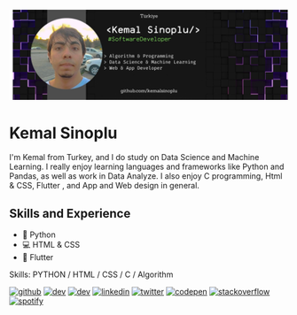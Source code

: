 ![Junior Data Scientist](https://github.com/kemalsinoplu/kemalsinoplu/blob/main/github.png?raw=true)

# Kemal Sinoplu
I'm Kemal from Turkey, and I do study on Data Science and Machine Learning. I really enjoy learning languages and frameworks like Python and Pandas, as well as work in Data Analyze. I also enjoy C programming, Html & CSS, Flutter , and App and Web design in general.

## Skills and Experience
* 🐍 Python
* 💻 HTML & CSS
*  📱  Flutter

Skills: PYTHON / HTML / CSS / C / Algorithm

[<img src='https://cdn.jsdelivr.net/npm/simple-icons@3.0.1/icons/github.svg' alt='github' height='40'>](https://github.com/kemalsinoplu)  [<img src='https://cdn.jsdelivr.net/npm/simple-icons@3.0.1/icons/dev-dot-to.svg' alt='dev' height='40'>](https://dev.to/kemalsinoplu)  [<img src='https://cdn.jsdelivr.net/npm/simple-icons@3.0.1/icons/hashnode.svg' alt='dev' height='40'>](https://microdata.hashnode.dev/)  [<img src='https://cdn.jsdelivr.net/npm/simple-icons@3.0.1/icons/linkedin.svg' alt='linkedin' height='40'>](https://www.linkedin.com/in/kemalsinoplu/)  [<img src='https://cdn.jsdelivr.net/npm/simple-icons@3.0.1/icons/twitter.svg' alt='twitter' height='40'>](https://twitter.com/iamsvalley)  [<img src='https://cdn.jsdelivr.net/npm/simple-icons@3.0.1/icons/codepen.svg' alt='codepen' height='40'>](https://codepen.io/@Kemal-Paa-Sinoplu)  [<img src='https://cdn.jsdelivr.net/npm/simple-icons@3.0.1/icons/stackoverflow.svg' alt='stackoverflow' height='40'>](https://stackoverflow.com/users/user:22268931)  [<img src='https://cdn.jsdelivr.net/npm/simple-icons@3.0.1/icons/spotify.svg' alt='spotify' height='40'>](https://open.spotify.com/user/31nyx54fnckzvfjrpy6f7scxfhwu?si=f3eb7baea6fe450c)  


